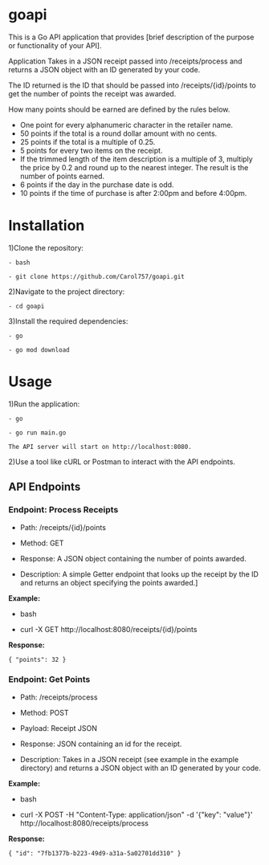 # goapi

This is a Go API application that provides [brief description of the purpose or functionality of your API].

Application Takes in a JSON receipt passed into /receipts/process  and returns a JSON object with an ID generated by your code.

The ID returned is the ID that should be passed into /receipts/{id}/points to get the number of points the receipt was awarded.

How many points should be earned are defined by the rules below.


- One point for every alphanumeric character in the retailer name.
- 50 points if the total is a round dollar amount with no cents.
- 25 points if the total is a multiple of 0.25.
- 5 points for every two items on the receipt.
- If the trimmed length of the item description is a multiple of 3, multiply the price by 0.2 and round up to the nearest integer. The result is the number of points earned.
- 6 points if the day in the purchase date is odd.
- 10 points if the time of purchase is after 2:00pm and before 4:00pm.

Installation
============= 

1)Clone the repository:

    - bash

    - git clone https://github.com/Carol757/goapi.git

2)Navigate to the project directory:

    - cd goapi

3)Install the required dependencies:

    - go

    - go mod download

Usage
============= 

1)Run the application:

    - go

    - go run main.go

    The API server will start on http://localhost:8080.


2)Use a tool like cURL or Postman to interact with the API endpoints.

API Endpoints
---------------
### Endpoint: Process Receipts ###  
- Path: /receipts/{id}/points

- Method: GET

- Response: A JSON object containing the number of points awarded.

- Description: A simple Getter endpoint that looks up the receipt by the ID and returns an object specifying the points awarded.]

 **Example:**

 - bash

 - curl -X GET http://localhost:8080/receipts/{id}/points

 **Response:**

    { "points": 32 }

 ### Endpoint: Get Points ###

 - Path: /receipts/process

 - Method: POST

 - Payload: Receipt JSON

 - Response: JSON containing an id for the receipt.

 - Description: Takes in a JSON receipt (see example in the example directory) and returns a JSON object with an ID generated by your code.

 **Example:**

 - bash

 - curl -X POST -H "Content-Type: application/json" -d '{"key": "value"}' http://localhost:8080/receipts/process

 **Response:**

    { "id": "7fb1377b-b223-49d9-a31a-5a02701dd310" }
